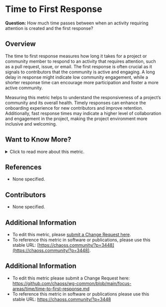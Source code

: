 # **Time to First Response**

**Question:** How much time passes between when an activity requiring attention is created and the first response?

## **Overview**
The time to first response measures how long it takes for a project or community member to respond to an activity that requires attention, such as a pull request, issue, or email. The first response is often crucial as it signals to contributors that the community is active and engaging. A long delay in response might indicate low community engagement, while a shorter response time can encourage more participation and foster a more active community.

Measuring this metric helps to understand the responsiveness of a project’s community and its overall health. Timely responses can enhance the onboarding experience for new contributors and improve retention. Additionally, fast response times may indicate a higher level of collaboration and engagement in the project, making the project environment more inclusive and welcoming.

## **Want to Know More?**

<span markdown="1"><details>
<summary>Click to read more about this metric.</summary>

### **Data Collection Strategies**
- **Timestamps:** Collect timestamps for when activities (e.g., issues, pull requests, or emails) are created and when the first response is made.
- **Activity Tracking:** Use version control systems (GitHub, GitLab), mailing lists, or forums to capture activity and response times.
- **Exclusion of Automated Responses:** Make sure to exclude responses from bots or other automated systems when measuring genuine community engagement.

### **Filters**
- **Role of Responder:**  
  Filter responses based on specific roles (e.g., maintainers or regular contributors) to analyze response times from key community members.
  
- **Type of Activity:**  
  Examine response times for different activities like pull requests, issues, and email threads.

- **Time Period:**  
  Analyze response times over specific time periods (e.g., quarters or years) to understand trends.

### **Visualizations**
Visualizations for the **Time to First Response** metric may include response time trends for various activity types or community segments.

1. **Response Time Heatmap:**
   ![IMG_5319](https://github.com/user-attachments/assets/ee50af3d-9ca7-4f9b-9a1f-d8ee10ef5aac)
   *Figure 1: Response times for pull requests across different time periods (Source, Year)*

2. **Time-to-Response Distribution Chart:**
   ![IMG_5320](https://github.com/user-attachments/assets/fe7af824-5a02-4973-a6eb-eaa410469989)
   *Figure 2: Distribution of time-to-first-response for issues in a project (Source, Year)*

3. **Community Engagement Timeline:**
   ![IMG_5321](https://github.com/user-attachments/assets/22d754bb-3a52-4af0-9423-31e92308dd88)
   *Figure 3: Timeline showing community engagement levels by response time (Source, Year)*

</details></span>

## **References**
- None specified.

## **Contributors**
- None specified.

## **Additional Information**
- To edit this metric, please [submit a Change Request here](https://github.com/chaoss/wg-common/blob/main/focus-areas/time/time-to-first-response.md).
- To reference this metric in software or publications, please use this stable URL: [https://chaoss.community/?p=3448](https://chaoss.community/?p=3448).

## **Additional Information**
- To edit this metric please submit a Change Request here: https://github.com/chaoss/wg-common/blob/main/focus-areas/time/time-to-first-response.md
- To reference this metric in software or publications please use this stable URL: https://chaoss.community/?p=3448

<!-- # For groupings in the knowledge base
 Context tags: Contributor Engagement, Community Responsiveness, Time Management
 Keyword tags: Response Time, Pull Requests, Issues, Community Activity, Engagement Metrics
 →
